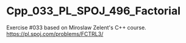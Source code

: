 # Cpp_033_PL_SPOJ_496_Factorial
Exercise #033 based on Miroslaw Zelent's C++ course.
https://pl.spoj.com/problems/FCTRL3/
